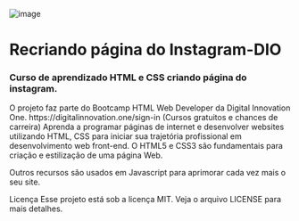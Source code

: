 ![image](https://user-images.githubusercontent.com/82987679/122637335-78930300-d0c4-11eb-9f76-5bd9ac556ccb.png)

# Recriando página do Instagram-DIO

<h3>Curso de aprendizado HTML e CSS criando página do instagram.</h3>
O projeto faz parte do Bootcamp HTML Web Developer da Digital Innovation One.
https://digitalinnovation.one/sign-in (Cursos gratuitos e chances de carreira)
Aprenda a programar páginas de internet e desenvolver websites utilizando HTML, CSS
para iniciar sua trajetória profissional em desenvolvimento web front-end.
O HTML5 e CSS3 são fundamentais para criação e estilização de uma página Web.

Outros recursos são usados em Javascript para aprimorar cada vez mais o seu site.

Licença
Esse projeto está sob a licença MIT. Veja o arquivo LICENSE para mais detalhes.

